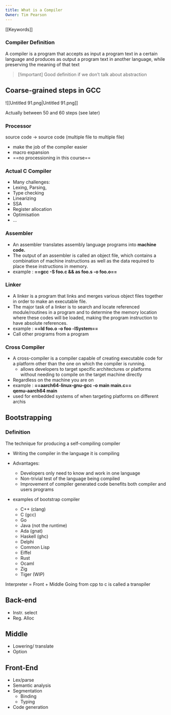 ```yaml
---
title: What is a Compiler
Owner: Tim Pearson
---
```

[[Keywords]]

### Compiler Definition
A compiler is a program that accepts as input a program text in a certain language and produces as output a program text in another language, while preserving the meaning of that text

> [!important] Good definition if we don’t talk about abstraction
  
## Coarse-grained steps in GCC
![[Untitled 91.png|Untitled 91.png]]

Actually between 50 and 60 steps (see later)
### Processor
source code → source code (multiple file to multiple file)
- make the job of the compiler easier
- macro expansion
- ==no processioning in this course==
### Actual C Compiler
- Many challenges:
- Lexing, Parsing,
- Type checking
- Linearizing
- SSA
- Register allocation
- Optimisation
- …
  
### Assembler
- An assembler translates assembly language programs into **machine code.**
- The output of an assembler is called an object file, which contains a combination of machine instructions as well as the data required to place these instructions in memory.
- example : **==gcc -S foo.c && as foo.s -o foo.o==**
  
### Linker
- A linker is a program that links and merges various object files together in order to make an executable file.
- The major task of a linker is to search and locate referenced module/routines in a program and to determine the memory location where these codes will be loaded, making the program instruction to have absolute references.
- example : **==ld foo.o -o foo -lSystem==**
- Call other programs from a program
  
### Cross Compiler
- A cross-compiler is a compiler capable of creating executable code for a platform other than the one on which the compiler is running.
    - allows developers to target specific architectures or platforms without needing to compile on the target machine directly
- Regardless on the machine you are on
- example : **==aarch64-linux-gnu-gcc -o main main.c==**  
    **qemu-aarch64 main**
- used for embedded systems of when targeting platforms on different archis
## Bootstrapping
### Definition
The technique for producing a self-compiling compiler
- Writing the compiler in the language it is compiling
- Advantages:
    - Developers only need to know and work in one language
    - Non-trivial test of the language being compiled
    - Improvement of compiler generated code benefits both compiler and users programs
- examples of bootstrap compiler
    
      
    
    - C++ (clang)
    - C (gcc)
    - Go
    - Java (not the runtime)
    - Ada (gnat)
    - Haskell (ghc)
    - Delphi
    - Common Lisp
    - Eiffel
    - Rust
    - Ocaml
    - Zig
    - Tiger (WIP)
  
  
Interpreter = Front + Middle
Going from cpp to c is called a transpiler
  
## Back-end
- Instr. select
- Reg. Alloc
  
## Middle
- Lowering/ translate
- Option
  
## Front-End
- Lex/parse
- Semantic analysis
- Segmentation
    - Binding
    - Typing
- Code generation